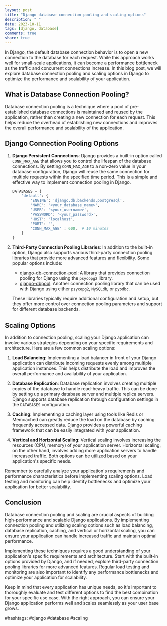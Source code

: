 ```yaml
---
layout: post
title: "Django database connection pooling and scaling options"
description: " "
date: 2023-10-11
tags: [django, database]
comments: true
share: true
---
```


In Django, the default database connection behavior is to open a new connection to the database for each request. While this approach works well for small-scale applications, it can become a performance bottleneck as the traffic and concurrent connections increase. In this blog post, we will explore database connection pooling and scaling options in Django to optimize the performance and scalability of your application.

## What is Database Connection Pooling?

Database connection pooling is a technique where a pool of pre-established database connections is maintained and reused by the application, rather than creating a new connection for each request. This helps reduce the overhead of establishing new connections and improves the overall performance and scalability of the application.

## Django Connection Pooling Options

1. **Django Persistent Connections**: Django provides a built-in option called `CONN_MAX_AGE` that allows you to control the lifespan of the database connections. By setting `CONN_MAX_AGE` to a non-zero value in your database configuration, Django will reuse the same connection for multiple requests within the specified time period. This is a simple and effective way to implement connection pooling in Django.

   ```python
   DATABASES = {
       'default': {
           'ENGINE': 'django.db.backends.postgresql',
           'NAME': '<your_database_name>',
           'USER': '<your_username>',
           'PASSWORD': '<your_password>',
           'HOST': 'localhost',
           'PORT': '',
           'CONN_MAX_AGE' : 600,  # 10 minutes
       }
   }
   ```

2. **Third-Party Connection Pooling Libraries**: In addition to the built-in option, Django also supports various third-party connection pooling libraries that provide more advanced features and flexibility. Some popular options include:

   - [django-db-connection-pool](https://pypi.org/project/django-db-connection-pool/): A library that provides connection pooling for Django using the `psycopg2` library.
   - [django-dbpool](https://pypi.org/project/django-dbpool/): Another connection pooling library that can be used with Django using either `psycopg2`, `MySQLdb`, or `pyodbc`.

   These libraries typically require additional configuration and setup, but they offer more control over connection pooling parameters and support for different database backends.

## Scaling Options

In addition to connection pooling, scaling your Django application can involve various strategies depending on your specific requirements and architecture. Here are a few common scaling options:

1. **Load Balancing**: Implementing a load balancer in front of your Django application can distribute incoming requests evenly among multiple application instances. This helps distribute the load and improves the overall performance and availability of your application.

2. **Database Replication**: Database replication involves creating multiple copies of the database to handle read-heavy traffic. This can be done by setting up a primary database server and multiple replica servers. Django supports database replication through configuration settings in the `DATABASES` configuration.

3. **Caching**: Implementing a caching layer using tools like Redis or Memcached can greatly reduce the load on the database by caching frequently accessed data. Django provides a powerful caching framework that can be easily integrated with your application.

4. **Vertical and Horizontal Scaling**: Vertical scaling involves increasing the resources (CPU, memory) of your application server. Horizontal scaling, on the other hand, involves adding more application servers to handle increased traffic. Both options can be utilized based on your application's specific needs.

Remember to carefully analyze your application's requirements and performance characteristics before implementing scaling options. Load testing and monitoring can help identify bottlenecks and optimize your application for better scalability.

## Conclusion

Database connection pooling and scaling are crucial aspects of building high-performance and scalable Django applications. By implementing connection pooling and utilizing scaling options such as load balancing, database replication, caching, and vertical or horizontal scaling, you can ensure your application can handle increased traffic and maintain optimal performance.

Implementing these techniques requires a good understanding of your application's specific requirements and architecture. Start with the built-in options provided by Django, and if needed, explore third-party connection pooling libraries for more advanced features. Regular load testing and monitoring are also important to identify any performance bottlenecks and optimize your application for scalability.

Keep in mind that every application has unique needs, so it's important to thoroughly evaluate and test different options to find the best combination for your specific use case. With the right approach, you can ensure your Django application performs well and scales seamlessly as your user base grows.

#hashtags: #django #database #scaling